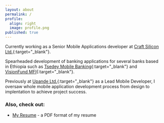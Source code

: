 ```yaml
---
layout: about
permalink: /
profile:
  align: right
  image: profile.png
published: true
---
```


Currently working as a Senior Mobile Applications developer at [Craft Silicon Ltd.](https://www.craftsilicon.com/){:target="_blank"}.

Spearheaded development of banking applications for several banks based in Ethiopia such as [Tsedey Mobile Banking](https://play.google.com/store/apps/details?id=com.craftsilicon.tsedeybnk){:target="_blank"} and [VisionFund MFI](https://play.google.com/store/apps/details?id=com.craftsilicon.visionfundbnk){:target="_blank"}.

Previously at [Upande Ltd.](https://upande.com/){:target="_blank"} as a Lead Mobile Developer, I oversaw whole mobile application development process from design to implentation to achieve project success.

### Also, check out:

- [My Resume](https://drive.google.com/file/d/1s7NGfGNtr10FdptlmWaHzFLqa4K0NrQ3/view?usp=sharing) - a PDF format of my resume
